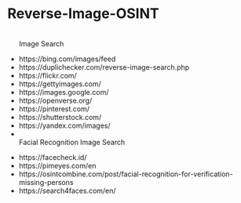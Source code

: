 # Reverse-Image-OSINT
<ul>
<br>
Image Search
<p>
<li>https://bing.com/images/feed</li>
<li>https://duplichecker.com/reverse-image-search.php</li>
<li>https://flickr.com/</li>
<li>https://gettyimages.com/</li>
<li>https://images.google.com/</li>
<li>https://openverse.org/</li>
<li>https://pinterest.com/</li>
  <li>https://shutterstock.com/</li>
<li>https://yandex.com/images/<li>
<br>
Facial Recognition Image Search
<p>
<li>https://facecheck.id/</li>
<li>https://pimeyes.com/en</li>
<li>https://osintcombine.com/post/facial-recognition-for-verification-missing-persons</li>
<li>https://search4faces.com/en/</li>
</ul>
